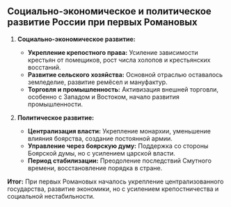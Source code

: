 ## Социально-экономическое и политическое развитие России при первых Романовых

1. **Социально-экономическое развитие:**
    
	- **Укрепление крепостного права:** Усиление зависимости крестьян от помещиков, рост числа холопов и крестьянских восстаний.
    - **Развитие сельского хозяйства:** Основной отраслью оставалось земледелие, развитие ремёсел и мануфактур.
    - **Торговля и промышленность:** Активизация внешней торговли, особенно с Западом и Востоком, начало развития промышленности.
2. **Политическое развитие:**
    
	- **Централизация власти:** Укрепление монархии, уменьшение влияния боярства, создание постоянной армии.
    - **Управление через боярскую думу:** Поддержка со стороны Боярской думы, но с усилением царской власти.
    - **Период стабилизации:** Преодоление последствий Смутного времени, восстановление порядка в стране.

**Итог:** При первых Романовых началось укрепление централизованного государства, развитие экономики, но с усилением крепостничества и социальной нестабильности.